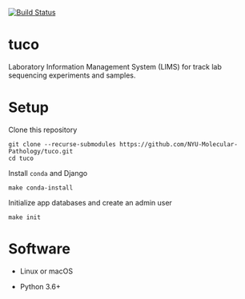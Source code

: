 [![Build Status](https://travis-ci.org/NYU-Molecular-Pathology/tuco.svg?branch=master)](https://travis-ci.org/NYU-Molecular-Pathology/tuco)
# tuco

Laboratory Information Management System (LIMS) for track lab sequencing experiments and samples.

# Setup

Clone this repository

```
git clone --recurse-submodules https://github.com/NYU-Molecular-Pathology/tuco.git
cd tuco
```

Install `conda` and Django

```
make conda-install
```

Initialize app databases and create an admin user

```
make init
```

# Software

- Linux or macOS

- Python 3.6+
